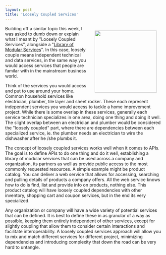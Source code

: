 ```yaml
---
layout: post
title: 'Loosely Coupled Services'
---
```

<p><img style="padding: 15px;" src="https://s3.amazonaws.com/kinlane-productions/bw-icons/bw-gears.png" alt="" width="200" align="right" /></p>
<p>Building off a similar topic this week, I was asked to dumb down or explain what I meant by "Loosely Coupled Services", alongside a "<a href="http://apievangelist.com/2013/09/07/library-of-modular-services/">Library of Modular Services</a>". In this case, loosely couple means independent technical and data services, in the same way you would access services that people are familar with in the mainstream business world.</p>
<p>Think of the services you would access and put to use around your home. Common household services like electrician, plumber, tile layer and sheet rocker. These each represent independent services you would access to tackle a home improvement project. While there is some overlap in these services, generally each service technician specializes in one area, doing one thing and doing it well. The slight overlap between an electrician and plumber would be considered the "loosely coupled" part, where there are dependencies between each specialized service, ie. the plumber needs an electrician to wire the dishwasher after he /she plumbs it.</p>
<p>The concept of loosely coupled services works well when it comes to APIs. The goal is to define APIs to do one thing and do it well, establishing a library of modular services that can be used across a company and organization, its partners as well as provide public access to the most commonly requested resources.  A simple example might be product catalog. You can deliver a web service that allows for accessing, searching and pulling details of products a company offers. All the web service knows how to do is find, list and provide info on products, nothing else. This product catalog will have loosely coupled dependencies with other inventory, shopping cart and coupon services, but in the end its very specialized.</p>
<p>Any organization or company will have a wide variety of potential services that can be defined. It is best to define these in as granular of a way as possible, keeping them entirely independent of other services, except for slightly coupling that allow them to consider certain interactions and facilitate interoperability. A loosely coupled services approach will allow you to mix and match different services for different project, minimizing dependencies and introducing complexity that down the road can be very hard to untangle.</p>
